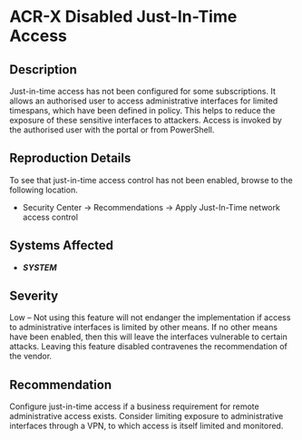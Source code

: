 ACR-X Disabled Just-In-Time Access
==================================

Description
-----------
Just-in-time access has not been configured for some subscriptions. It allows an authorised user to access administrative interfaces for limited timespans, which have been defined in policy. This helps to reduce the exposure of these sensitive interfaces to attackers. Access is invoked by the authorised user with the portal or from PowerShell.

Reproduction Details
--------------------
To see that just-in-time access control has not been enabled, browse to the following location.
* Security Center -> Recommendations -> Apply Just-In-Time network access control

Systems Affected
----------------
  * ***SYSTEM***

Severity
--------
Low – Not using this feature will not endanger the implementation if access to administrative interfaces is limited by other means. If no other means have been enabled, then this will leave the interfaces vulnerable to certain attacks. Leaving this feature disabled contravenes the recommendation of the vendor.

Recommendation
--------------
Configure just-in-time access if a business requirement for remote administrative access exists. Consider limiting exposure to administrative interfaces through a VPN, to which access is itself limited and monitored.

